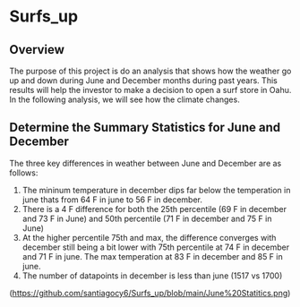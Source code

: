 # Surfs_up

## Overview 
The purpose of this project is do an analysis that shows how the weather go up and down during June and December months during past years. This results will help the investor to make a decision to open a surf store in Oahu. In the following analysis, we will see how the climate changes. 

##  Determine the Summary Statistics for June and December 
The three key differences in weather between June and December are as follows:
1. The mininum temperature in december dips far below the temperation in june thats from 64 F in june to 56 F in december.
2. There is a 4 F difference for both the 25th percentile (69 F in december and 73 F in June) and 50th percentile (71 F in december and 75 F in June)
3. At the higher percentile 75th and max, the difference converges with december still being a bit lower with 75th percentile at 74 F in december and 71 F in june. The max temperation at 83 F in december and 85 F in june.
4. The number of datapoints in december is less than june (1517 vs 1700)

(https://github.com/santiagocy6/Surfs_up/blob/main/June%20Statitics.png)


